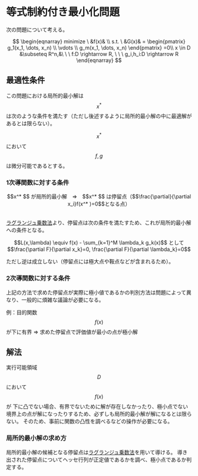 # 等式制約付き最小化問題

次の問題について考える。

$$
\begin{eqnarray}
minimize \ &f(x)& \\
s.t. \ &G(x)& =
\begin{pmatrix}
  g_1(x_1, \dots, x_n) \\
  \vdots \\
  g_m(x_1, \dots, x_n)
\end{pmatrix}
=0\\
x \in D &\subseteq R^n,&\ \ \ f:D \rightarrow R, \ \ \ g_i,h_i:D \rightarrow R
\end{eqnarray}
$$

## 最適性条件

この問題における局所的最小解は $$x^* $$ は次のような条件を満たす（ただし後述するように局所的最小解の中に最適解があるとは限らない）。

$$x^* $$ において $$f,g$$ は微分可能であるとする。

### 1次導関数に対する条件

<center>
$$x^* $$ が局所的最小解　⇒　$$x^* $$ は停留点（$$\frac{\partial}{\partial x_i}f(x^* )=0$$となる点）
</center><br>

[ラグランジュ乗数法](../../mathematics/analysis/lagrange_multiplier.md)より、停留点は次の条件を満たすため、これが局所的最小解への条件となる。

<center>
$$L(x,\lambda) \equiv f(x) - \sum_{k=1}^M \lambda_k g_k(x)$$ として
</center>

<center>
$$\frac{\partial F}{\partial x_k}=0, \frac{\partial F}{\partial \lambda_k}=0$$
</center>

ただし逆は成立しない（停留点には極大点や鞍点などが含まれるため）。

### 2次導関数に対する条件

上記の方法で求めた停留点が実際に極小値であるかの判別方法は問題によって異なり、一般的に煩雑な議論が必要になる。

例：目的関数 $$f(x)$$ が下に有界 ⇒ 求めた停留点で評価値が最小の点が極小解

## 解法

実行可能領域 $$D$$ において $$f(x)$$が 下に凸でない場合、有界でないために解が存在しなかったり、極小点でない境界上の点が解になったりするため、必ずしも局所的最小解が解になるとは限らない。
そのため、事前に関数の凸性を調べるなどの操作が必要になる。


### 局所的最小解の求め方

局所的最小解の候補となる停留点は[ラグランジュ乗数法](../../mathematics/analysis/lagrange_multiplier.md)を用いて導ける。
導き出された停留点についてヘッセ行列が正定値であるかを調べ、極小点であるか判定する。
